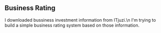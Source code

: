 ## Business Rating

I downloaded bussiness investment information from ITjuzi.\n
I'm trying to build a simple business rating system based on those information.

